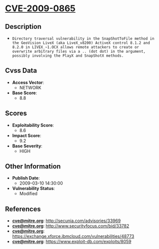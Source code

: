 
# [CVE-2009-0865](http://secunia.com/advisories/33969)

## Description

- `Directory traversal vulnerability in the SnapShotToFile method in the GeoVision LiveX (aka LiveX_v8200) ActiveX control 8.1.2 and 8.2.0 in LIVEX_~1.OCX allows remote attackers to create or overwrite arbitrary files via a .. (dot dot) in the argument, possibly involving the PlayX and SnapShotX methods.`

## Cvss Data

- **Access Vector**:
  - NETWORK
- **Base Score**:
  - 8.8

## Scores

- **Exploitability Score**:
  - 8.6
- **Impact Score**:
  - 9.2
- **Base Severity**:
  - HIGH

## Other Information

- **Publish Date**:
  - 2009-03-10 14:30:00
- **Vulnerability Status**:
  - Modified

## References

- **cve@mitre.org**: http://secunia.com/advisories/33969
- **cve@mitre.org**: http://www.securityfocus.com/bid/33782
- **cve@mitre.org**: https://exchange.xforce.ibmcloud.com/vulnerabilities/48773
- **cve@mitre.org**: https://www.exploit-db.com/exploits/8059
